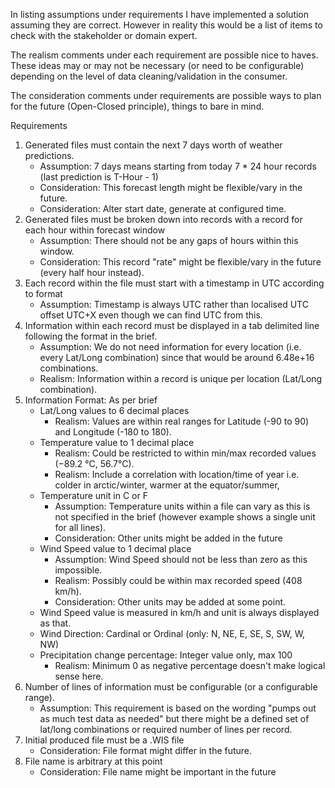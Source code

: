 In listing assumptions under requirements I have implemented a solution assuming they are correct. However in reality this would be a list of items to check with the stakeholder or domain expert.

The realism comments under each requirement are possible nice to haves. These ideas may or may not be necessary (or need to be configurable) depending on the level of data cleaning/validation in the consumer. 

The consideration comments under requirements are possible ways to plan for the future (Open-Closed principle), things to bare in mind.

Requirements
1. Generated files must contain the next 7 days worth of weather predictions.
    - Assumption: 7 days means starting from today 7 * 24 hour records (last prediction is T-Hour - 1)
    - Consideration: This forecast length might be flexible/vary in the future.
    - Consideration: Alter start date, generate at configured time.
2. Generated files must be broken down into records with a record for each hour within forecast window
    - Assumption: There should not be any gaps of hours within this window. 
    - Consideration: This record "rate" might be flexible/vary in the future (every half hour instead).
3. Each record within the file must start with a timestamp in UTC according to format
    - Assumption: Timestamp is always UTC rather than localised UTC offset UTC+X even though we can find UTC from this.
3. Information within each record must be displayed in a tab delimited line following the format in the brief.
    - Assumption: We do not need information for every location (i.e. every Lat/Long combination) since that would be around 6.48e+16 combinations.
    - Realism: Information within a record is unique per location (Lat/Long combination).
4. Information Format: As per brief
    - Lat/Long values to 6 decimal places
        - Realism: Values are within real ranges for Latitude (-90 to 90) and Longitude (-180 to 180).
    - Temperature value to 1 decimal place
        - Realism: Could be restricted to within min/max recorded values (−89.2 °C, 56.7°C).
        - Realism: Include a correlation with location/time of year i.e. colder in arctic/winter, warmer at the equator/summer,
    - Temperature unit in C or F
        - Assumption: Temperature units within a file can vary as this is not specified in the brief (however example shows a single unit for all lines).
        - Consideration: Other units might be added in the future
    - Wind Speed value to 1 decimal place
        - Assumption: Wind Speed should not be less than zero as this impossible. 
        - Realism: Possibly could be within max recorded speed (408 km/h). 
        - Consideration: Other units may be added at some point.
    - Wind Speed value is measured in km/h and unit is always displayed as that.
    - Wind Direction: Cardinal or Ordinal (only: N, NE, E, SE, S, SW, W, NW)
    - Precipitation change percentage: Integer value only, max 100
        - Realism: Minimum 0 as negative percentage doesn't make logical sense here.
5. Number of lines of information must be configurable (or a configurable range).
    - Assumption: This requirement is based on the wording "pumps out as much test data as needed" but there might be a defined set of lat/long combinations or required number of lines per record.
6. Initial produced file must be a .WIS file
    - Consideration: File format might differ in the future. 
7. File name is arbitrary at this point
    - Consideration: File name might be important in the future
